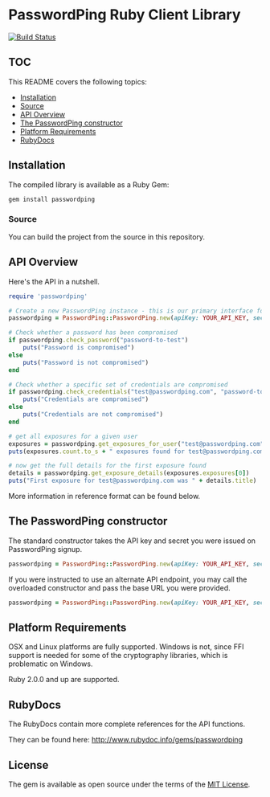 # PasswordPing Ruby Client Library

[![Build Status](https://travis-ci.org/PasswordPing/passwordping-ruby-client.svg?branch=master)](https://travis-ci.org/PasswordPing/passwordping-ruby-client)

## TOC

This README covers the following topics:

- [Installation](#installation)
- [Source](#source)
- [API Overview](#api-overview)
- [The PasswordPing constructor](#the-passwordping-constructor)
- [Platform Requirements](#platform-requirements)
- [RubyDocs](#rubydocs)

## Installation

The compiled library is available as a Ruby Gem:

```shell
gem install passwordping
```

### Source

You can build the project from the source in this repository.

## API Overview

Here's the API in a nutshell.

```ruby
require 'passwordping'

# Create a new PasswordPing instance - this is our primary interface for making API calls
passwordping = PasswordPing::PasswordPing.new(apiKey: YOUR_API_KEY, secret: YOUR_API_SECRET)

# Check whether a password has been compromised
if passwordping.check_password("password-to-test")
    puts("Password is compromised")
else
    puts("Password is not compromised")
end

# Check whether a specific set of credentials are compromised
if passwordping.check_credentials("test@passwordping.com", "password-to-test")
    puts("Credentials are compromised")
else
    puts("Credentials are not compromised")
end

# get all exposures for a given user
exposures = passwordping.get_exposures_for_user("test@passwordping.com")
puts(exposures.count.to_s + " exposures found for test@passwordping.com")

# now get the full details for the first exposure found
details = passwordping.get_exposure_details(exposures.exposures[0])
puts("First exposure for test@passwordping.com was " + details.title)
```

More information in reference format can be found below.

## The PasswordPing constructor

The standard constructor takes the API key and secret you were issued on PasswordPing signup.

```ruby
passwordping = PasswordPing::PasswordPing.new(apiKey: YOUR_API_KEY, secret: YOUR_API_SECRET)
```

If you were instructed to use an alternate API endpoint, you may call the overloaded constructor and pass the base URL you were provided.

```ruby
passwordping = PasswordPing::PasswordPing.new(apiKey: YOUR_API_KEY, secret: YOUR_API_SECRET, baseURL: "https://api-alt.passwordping.com/v1")
```

## Platform Requirements

OSX and Linux platforms are fully supported.  Windows is not, since FFI support is needed for some of the cryptography libraries, which is problematic on Windows.

Ruby 2.0.0 and up are supported.

## RubyDocs

The RubyDocs contain more complete references for the API functions.  

They can be found here: <http://www.rubydoc.info/gems/passwordping>

## License

The gem is available as open source under the terms of the [MIT License](http://opensource.org/licenses/MIT).
